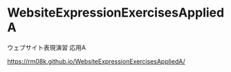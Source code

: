 # WebsiteExpressionExercisesAppliedA
ウェブサイト表現演習 応用A

https://rm08k.github.io/WebsiteExpressionExercisesAppliedA/
